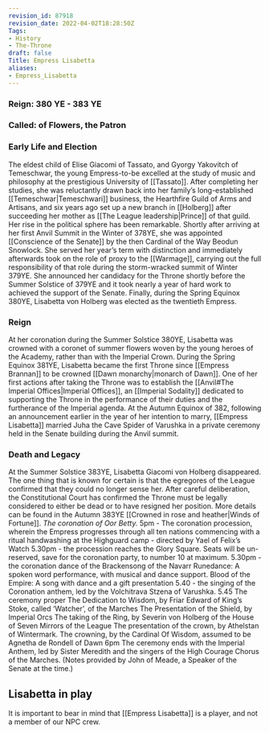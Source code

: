 ```yaml
---
revision_id: 87918
revision_date: 2022-04-02T18:28:50Z
Tags:
- History
- The-Throne
draft: false
Title: Empress Lisabetta
aliases:
- Empress_Lisabetta
---
```

### Reign: 380 YE - 383 YE
### Called: of Flowers, the Patron
### Early Life and Election
The eldest child of Elise Giacomi of Tassato, and Gyorgy Yakovitch of Temeschwar, the young Empress-to-be excelled at the study of music and philosophy at the prestigious University of [[Tassato]]. After completing her studies, she was reluctantly drawn back into her family’s long-established [[Temeschwar|Temeschwari]] business, the Hearthfire Guild of Arms and Artisans, and six years ago set up a new branch in [[Holberg]] after succeeding her mother as [[The League leadership|Prince]] of that guild.
Her rise in the political sphere has been remarkable. Shortly after arriving at her first Anvil Summit in the Winter of 378YE, she was appointed [[Conscience of the Senate]] by the then Cardinal of the Way Beodun Snowlock. She served her year’s term with distinction and immediately afterwards took on the role of proxy to the [[Warmage]], carrying out the full responsibility of that role during the storm-wracked summit of Winter 379YE. She announced her candidacy for the Throne shortly before the Summer Solstice of 379YE and it took nearly a year of hard work to achieved the support of the Senate. 
Finally, during the Spring Equinox 380YE, Lisabetta von Holberg was elected as the twentieth Empress.
### Reign
At her coronation during the Summer Solstice 380YE, Lisabetta was crowned with a coronet of summer flowers woven by the young heroes of the Academy, rather than with the Imperial Crown. During the Spring Equinox 381YE, Lisabetta became the first Throne since [[Empress Brannan]] to be crowned [[Dawn monarchy|monarch of Dawn]].
One of her first actions after taking the Throne was to establish the [[Anvil#The Imperial Offices|Imperial Offices]], an [[Imperial Sodality]] dedicated to supporting the Throne in the performance of their duties and the furtherance of the Imperial agenda.
At the Autumn Equinox of 382, following an announcement earlier in the year of her intention to marry, [[Empress Lisabetta]] married Juha the Cave Spider of Varushka in a private ceremony held in the Senate building during the Anvil summit.
### Death and Legacy
At the Summer Solstice 383YE, Lisabetta Giacomi von Holberg disappeared. The one thing that is known for certain is that the egregores of the League confirmed that they could no longer sense her.  After careful deliberation, the Constitutional Court has confirmed the Throne must be legally considered to either be dead or to have resigned her position. 
More details can be found in the Autumn 383YE [[Crowned in rose and heather|Winds of Fortune]].
*The coronation of Oor Betty.*
5pm - The coronation procession, wherein the Empress progresses through all ten nations commencing with a ritual handwashing  at the Highguard camp - directed by Yael of Felix’s Watch
5.30pm - the procession reaches the Glory Square. Seats will be un-reserved, save for the coronation party, to number 10 at maximum.
5.30pm - the coronation dance of the Brackensong of the Navarr
Runedance: A spoken word performance, with musical and dance support.
Blood of the Empire: A song with dance and a gift presentation
5.40 - the singing of the Coronation anthem, led by the Volchitrava Stzena of Varushka.
5.45 The ceremony proper
The Dedication to Wisdom, by Friar Edward of King’s Stoke, called ‘Watcher’, of the Marches
The Presentation of the Shield, by Imperial Orcs
The taking of the Ring, by Severin von Holberg of the House of Seven Mirrors of the League
The presentation of the crown, by Athelstan of Wintermark.
The crowning, by the Cardinal Of Wisdom, assumed to be Agnetha de Rondell of Dawn
6pm The ceremony ends with the Imperial Anthem, led by Sister Meredith and the singers of the High Courage Chorus of the Marches.
(Notes provided by John of Meade, a Speaker of the Senate at the time.)
## Lisabetta in play
It is important to bear in mind that [[Empress Lisabetta]] is a player, and not a member of our NPC crew.